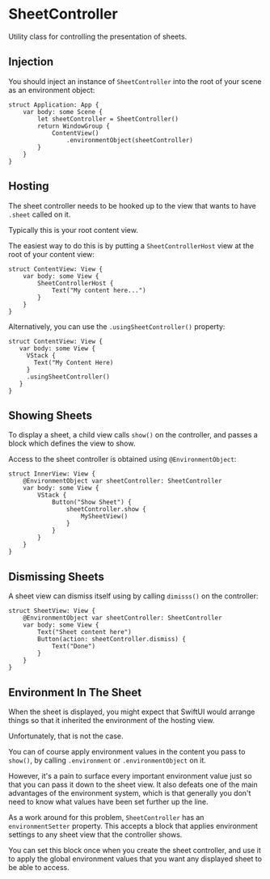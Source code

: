 # SheetController


Utility class for controlling the presentation of sheets.


## Injection

You should inject an instance of `SheetController` into the root of your scene as an environment object:

    struct Application: App {
        var body: some Scene {
            let sheetController = SheetController()
            return WindowGroup {
                ContentView()
                    .environmentObject(sheetController)
            }
        }
    }


## Hosting

The sheet controller needs to be hooked up to the view that wants to have `.sheet` called on it.

Typically this is your root content view. 

The easiest way to do this is by putting a `SheetControllerHost` view at the root of your content view:

    struct ContentView: View {
        var body: some View {
            SheetControllerHost {
                Text("My content here...")
            }
        }
    }

Alternatively, you can use the `.usingSheetController()` property: 

    struct ContentView: View {
       var body: some View {
         VStack {
           Text("My Content Here)
         }
         .usingSheetController()
       }
    }

## Showing Sheets

To display a sheet, a child view calls `show()` on the controller,
and passes a block which defines the view to show.

Access to the sheet controller is obtained using `@EnvironmentObject`:

    struct InnerView: View {
        @EnvironmentObject var sheetController: SheetController
        var body: some View {
            VStack {
                Button("Show Sheet") {
                    sheetController.show {
                        MySheetView()
                    }
                }
            }
        }
    }

## Dismissing Sheets

A sheet view can dismiss itself using by calling `dimisss()` on the controller:

    struct SheetView: View {
        @EnvironmentObject var sheetController: SheetController
        var body: some View {
            Text("Sheet content here")
            Button(action: sheetController.dismiss) {
                Text("Done")
            }
        }
    }


## Environment In The Sheet

When the sheet is displayed, you might expect that SwiftUI would arrange things so that it inherited the environment of the hosting view.

Unfortunately, that is not the case.

You can of course apply environment values in the content you pass to `show()`, by calling `.environment` or `.environmentObject` on it.

However, it's a pain to surface every important environment value just so that you can pass it down to the sheet view. It also defeats one of the main advantages of the environment system, which is that generally you don't need to know what values have been set further up the line.

As a work around for this problem, `SheetController` has an `environmentSetter` property. This accepts a block that applies environment settings to any sheet view that the controller shows. 

You can set this block once when you create the sheet controller, and use it to apply the global environment values that you want any displayed sheet to be able to access. 

